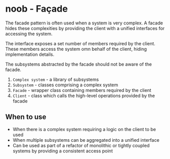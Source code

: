 # noob - Façade
The facade pattern is often used when a system is very complex. A facade hides these complexities by providing the client with a unified interfaces for accessing the system.

The interface exposes a set number of members required by the client. These members access the system omn behalf of the client, hiding implementation details.

The subsystems abstracted by the facade should not be aware of the facade.

1) `Complex system` - a library of subsystems
2) `Subsystem` - classes comprising a complex system
3) `Facade` - wrapper class containing members required by the client
4) `Client` - class which calls the high-level operations provided by the facade

## When to use
- When there is a complex system requiring a logic on the client to be used
- When multiple subsystems can be aggregated into a unified interface
- Can be used as part of a refactor of monolithic or tightly coupled systems by providing a consistent access point